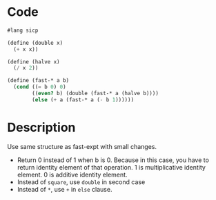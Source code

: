 # Code
```scheme
#lang sicp

(define (double x)
  (+ x x))

(define (halve x)
  (/ x 2))

(define (fast-* a b)
  (cond ((= b 0) 0)
        ((even? b) (double (fast-* a (halve b))))
        (else (+ a (fast-* a (- b 1))))))
```
# Description
  Use same structure as fast-expt with small changes.
  - Return 0 instead of 1 when b is 0. Because in this case, you have to return identity element of that operation. 1 is multiplicative identity element. 0 is additive identity element.
  - Instead of `square`, use `double` in second case
  - Instead of `*`, use `+` in `else` clause.